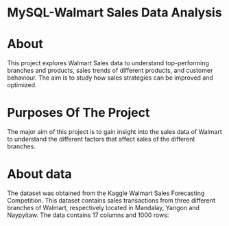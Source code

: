 # MySQL-Walmart Sales Data Analysis

# About
This project explores Walmart Sales data to understand top-performing branches and products, sales trends of different products, and customer behaviour. The aim is to study how sales strategies can be improved and optimized.

# Purposes Of The Project
The major aim of this project is to gain insight into the sales data of Walmart to understand the different factors that affect sales of the different branches.

# About data
The dataset was obtained from the Kaggle Walmart Sales Forecasting Competition. This dataset contains sales transactions from three different branches of Walmart, respectively located in Mandalay, Yangon and Naypyitaw. The data contains 17 columns and 1000 rows:

